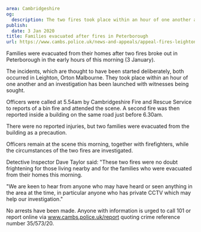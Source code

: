 ```yaml
area: Cambridgeshire
og:
  description: The two fires took place within an hour of one another and an investigation has been launched
publish:
  date: 3 Jan 2020
title: Families evacuated after fires in Peterborough
url: https://www.cambs.police.uk/news-and-appeals/appeal-fires-leighton-peterborough
```

Families were evacuated from their homes after two fires broke out in Peterborough in the early hours of this morning (3 January).

The incidents, which are thought to have been started deliberately, both occurred in Leighton, Orton Malbourne. They took place within an hour of one another and an investigation has been launched with witnesses being sought.

Officers were called at 5.54am by Cambridgeshire Fire and Rescue Service to reports of a bin fire and attended the scene. A second fire was then reported inside a building on the same road just before 6.30am.

There were no reported injuries, but two families were evacuated from the building as a precaution.

Officers remain at the scene this morning, together with firefighters, while the circumstances of the two fires are investigated.

Detective Inspector Dave Taylor said: "These two fires were no doubt frightening for those living nearby and for the families who were evacuated from their homes this morning.

"We are keen to hear from anyone who may have heard or seen anything in the area at the time, in particular anyone who has private CCTV which may help our investigation."

No arrests have been made. Anyone with information is urged to call 101 or report online via www.cambs.police.uk/report quoting crime reference number 35/573/20.
